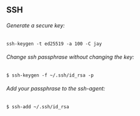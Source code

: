 ## SSH

###### Generate a secure key:
  `ssh-keygen -t ed25519 -a 100 -C jay`

###### Change ssh passphrase without changing the key:
  `$ ssh-keygen -f ~/.ssh/id_rsa -p`

###### Add your passphrase to the ssh-agent:
  `$ ssh-add ~/.ssh/id_rsa`
